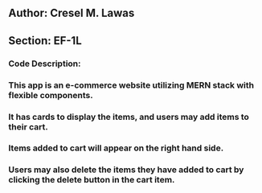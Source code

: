 ## Author: Cresel M. Lawas
## Section: EF-1L
### Code Description:
### This app is an e-commerce website utilizing MERN stack with flexible components.
### It has cards to display the items, and users may add items to their cart.
### Items added to cart will appear on the right hand side.
### Users may also delete the items they have added to cart by clicking the delete button in the cart item.